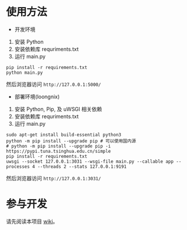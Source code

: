 # 使用方法

- 开发环境

1. 安装 Python
2. 安装依赖库 requriments.txt
3. 运行 main.py

```shell
pip install -r requirements.txt
python main.py
```

然后浏览器访问 `http://127.0.0.1:5000/`

- 部署环境(loongnix)

1. 安装 Python, Pip, 及 uWSGI 相关依赖
2. 安装依赖库 requriments.txt
3. 运行 main.py

```shell
sudo apt-get install build-essential python3
python -m pip install --upgrade pip # 可以使用国内源
# python -m pip install --upgrade pip -i https://pypi.tuna.tsinghua.edu.cn/simple
pip install -r requirements.txt
uwsgi --socket 127.0.0.1:3031 --wsgi-file main.py --callable app --processes 4 --threads 2 --stats 127.0.0.1:9191
```

然后浏览器访问 `http://127.0.0.1:3031/`

# 参与开发

请先阅读本项目 [wiki](https://gitee.com/Gakusyun/iwiotss-website/wikis/Home)。
